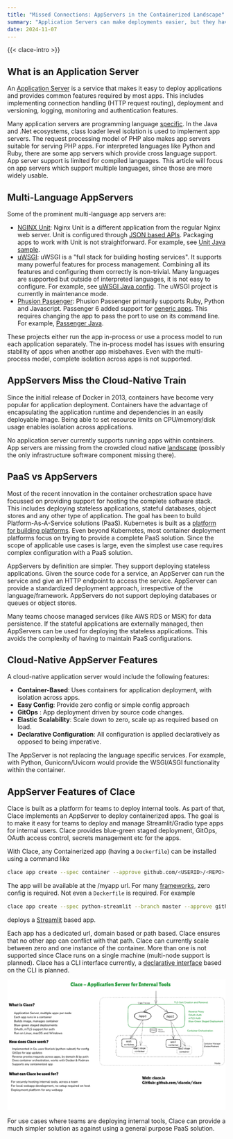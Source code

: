 ```yaml
---
title: "Missed Connections: AppServers in the Containerized Landscape"
summary: "Application Servers can make deployments easier, but they have not kept up with the times."
date: 2024-11-07
---
```


{{< clace-intro >}}

## What is an Application Server

An [Application Server](https://en.wikipedia.org/wiki/Application_server) is a service that makes it easy to deploy applications and provides common features required by most apps. This includes implementing connection handling (HTTP request routing), deployment and versioning, logging, monitoring and authentication features.

Many application servers are programming language [specific](https://en.wikipedia.org/wiki/List_of_application_servers). In the Java and .Net ecosystems, class loader level isolation is used to implement app servers. The request processing model of PHP also makes app servers suitable for serving PHP apps. For interpreted languages like Python and Ruby, there are some app servers which provide cross language support. App server support is limited for compiled languages. This article will focus on app servers which support multiple languages, since those are more widely usable.

## Multi-Language AppServers

Some of the prominent multi-language app servers are:

- [NGINX Unit](https://unit.nginx.org/): Nginx Unit is a different application from the regular Nginx web server. Unit is configured through [JSON based APIs](https://unit.nginx.org/controlapi/). Packaging apps to work with Unit is not straightforward. For example, see [Unit Java sample](https://unit.nginx.org/howto/samples/#sample-java).
- [uWSGI](https://uwsgi-docs.readthedocs.io/): uWSGI is a "full stack for building hosting services". It supports many powerful features for process management. Combining all its features and configuring them correctly is non-trivial. Many languages are supported but outside of interpreted languages, it is not easy to configure. For example, see [uWSGI Java config](https://uwsgi-docs.readthedocs.io/en/latest/JVM.html). The uWSGI project is currently in maintenance mode.
- [Phusion Passenger](https://www.phusionpassenger.com/): Phusion Passenger primarily supports Ruby, Python and Javascript. Passenger 6 added support for [generic apps](https://www.phusionpassenger.com/docs/advanced_guides/gls/). This requires changing the app to pass the port to use on its command line. For example, [Passenger Java](https://www.phusionpassenger.com/docs/advanced_guides/gls/java.html).

These projects either run the app in-process or use a process model to run each application separately. The in-process model has issues with ensuring stability of apps when another app misbehaves. Even with the multi-process model, complete isolation across apps is not supported.

## AppServers Miss the Cloud-Native Train

Since the initial release of Docker in 2013, containers have become very popular for application deployment. Containers have the advantage of encapsulating the application runtime and dependencies in an easily deployable image. Being able to set resource limits on CPU/memory/disk usage enables isolation across applications.

No application server currently supports running apps within containers. App servers are missing from the crowded cloud native [landscape](https://landscape.cncf.io/) (possibly the only infrastructure software component missing there).

## PaaS vs AppServers

Most of the recent innovation in the container orchestration space have focussed on providing support for hosting the complete software stack. This includes deploying stateless applications, stateful databases, object stores and any other type of application. The goal has been to build Platform-As-A-Service solutions (PaaS). Kubernetes is built as a [platform for building platforms](https://www.opensourcerers.org/2021/12/06/kubernetes-is-a-platform-for-building-platforms/). Even beyond Kubernetes, most container deployment platforms focus on trying to provide a complete PaaS solution. Since the scope of applicable use cases is large, even the simplest use case requires complex configuration with a PaaS solution.

AppServers by definition are simpler. They support deploying stateless applications. Given the source code for a service, an AppServer can run the service and give an HTTP endpoint to access the service. AppServer can provide a standardized deployment approach, irrespective of the language/framework. AppServers do not support deploying databases or queues or object stores.

Many teams choose managed services (like AWS RDS or MSK) for data persistence. If the stateful applications are externally managed, then AppServers can be used for deploying the stateless applications. This avoids the complexity of having to maintain PaaS configurations.

## Cloud-Native AppServer Features

A cloud-native application server would include the following features:

- **Container-Based**: Uses containers for application deployment, with isolation across apps.
- **Easy Config**: Provide zero config or simple config approach
- **GitOps** : App deployment driven by source code changes.
- **Elastic Scalability**: Scale down to zero, scale up as required based on load.
- **Declarative Configuration**: All configuration is applied declaratively as opposed to being imperative.

The AppServer is not replacing the language specific services. For example, with Python, Gunicorn/Uvicorn would provide the WSGI/ASGI functionality within the container.

## AppServer Features of Clace

Clace is built as a platform for teams to deploy internal tools. As part of that, Clace implements an AppServer to deploy containerized apps. The goal is to make it easy for teams to deploy and manage Streamlit/Gradio type apps for internal users. Clace provides blue-green staged deployment, GitOps, OAuth access control, secrets management etc for the apps.

With Clace, any Containerized app (having a `Dockerfile`) can be installed using a command like

```sh
clace app create --spec container --approve github.com/<USERID>/<REPO> /myapp
```

The app will be available at the /myapp url. For many [frameworks](https://github.com/claceio/appspecs), zero config is required. Not even a `Dockerfile` is required. For example

```sh
clace app create --spec python-streamlit --branch master --approve github.com/streamlit/streamlit-example /streamlit_app
```

deploys a [Streamlit](https://streamlit.io/) based app.

Each app has a dedicated url, domain based or path based. Clace ensures that no other app can conflict with that path. Clace can currently scale between zero and one instance of the container. More than one is not supported since Clace runs on a single machine (multi-node support is planned). Clace has a CLI interface currently, a [declarative interface](https://github.com/claceio/clace/issues/34) based on the CLI is planned.

<picture  class="responsive-picture" style="display: block; margin-left: auto; margin-right: auto;">
  <source media="(prefers-color-scheme: dark)" srcset="/AppServerDark.png">
  <source media="(prefers-color-scheme: light)" srcset="/AppServerLight.png">
  <img alt="Clace AppServer" src="/AppServerLight.png">
</picture>

For use cases where teams are deploying internal tools, Clace can provide a much simpler solution as against using a general purpose PaaS solution.
